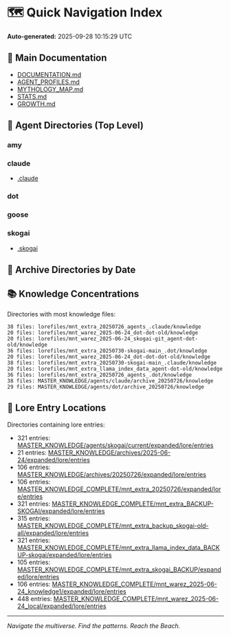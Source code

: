 # 🗺️ Quick Navigation Index

**Auto-generated:** 2025-09-28 10:15:29 UTC

## 📁 Main Documentation

- [DOCUMENTATION.md](DOCUMENTATION.md)
- [AGENT_PROFILES.md](AGENT_PROFILES.md)
- [MYTHOLOGY_MAP.md](MYTHOLOGY_MAP.md)
- [STATS.md](STATS.md)
- [GROWTH.md](GROWTH.md)

## 🤖 Agent Directories (Top Level)

### amy

### claude
- [.claude](.claude)

### dot

### goose

### skogai
- [.skogai](.skogai)

## 📅 Archive Directories by Date


## 📚 Knowledge Concentrations

Directories with most knowledge files:
```
38 files: lorefiles/mnt_extra_20250726_agents_.claude/knowledge
20 files: lorefiles/mnt_warez_2025-06-24_dot-dot-old/knowledge
20 files: lorefiles/mnt_warez_2025-06-24_skogai-git_agent-dot-old/knowledge
36 files: lorefiles/mnt_extra_20250730-skogai-main_.dot/knowledge
20 files: lorefiles/mnt_warez_2025-06-24_dot-dot-dot-old/knowledge
38 files: lorefiles/mnt_extra_20250730-skogai-main_.claude/knowledge
20 files: lorefiles/mnt_extra_llama_index_data_agent-dot-old/knowledge
36 files: lorefiles/mnt_extra_20250726_agents_.dot/knowledge
38 files: MASTER_KNOWLEDGE/agents/claude/archive_20250726/knowledge
29 files: MASTER_KNOWLEDGE/agents/dot/archive_20250726/knowledge
```

## 🔮 Lore Entry Locations

Directories containing lore entries:
- 321 entries: [MASTER_KNOWLEDGE/agents/skogai/current/expanded/lore/entries](MASTER_KNOWLEDGE/agents/skogai/current/expanded/lore/entries)
- 21 entries: [MASTER_KNOWLEDGE/archives/2025-06-24/expanded/lore/entries](MASTER_KNOWLEDGE/archives/2025-06-24/expanded/lore/entries)
- 106 entries: [MASTER_KNOWLEDGE/archives/20250726/expanded/lore/entries](MASTER_KNOWLEDGE/archives/20250726/expanded/lore/entries)
- 106 entries: [MASTER_KNOWLEDGE_COMPLETE/mnt_extra_20250726/expanded/lore/entries](MASTER_KNOWLEDGE_COMPLETE/mnt_extra_20250726/expanded/lore/entries)
- 321 entries: [MASTER_KNOWLEDGE_COMPLETE/mnt_extra_BACKUP-SKOGAI/expanded/lore/entries](MASTER_KNOWLEDGE_COMPLETE/mnt_extra_BACKUP-SKOGAI/expanded/lore/entries)
- 315 entries: [MASTER_KNOWLEDGE_COMPLETE/mnt_extra_backup_skogai-old-all/expanded/lore/entries](MASTER_KNOWLEDGE_COMPLETE/mnt_extra_backup_skogai-old-all/expanded/lore/entries)
- 321 entries: [MASTER_KNOWLEDGE_COMPLETE/mnt_extra_llama_index_data_BACKUP-skogai/expanded/lore/entries](MASTER_KNOWLEDGE_COMPLETE/mnt_extra_llama_index_data_BACKUP-skogai/expanded/lore/entries)
- 105 entries: [MASTER_KNOWLEDGE_COMPLETE/mnt_extra_skogai_BACKUP/expanded/lore/entries](MASTER_KNOWLEDGE_COMPLETE/mnt_extra_skogai_BACKUP/expanded/lore/entries)
- 106 entries: [MASTER_KNOWLEDGE_COMPLETE/mnt_warez_2025-06-24_knowledge1/expanded/lore/entries](MASTER_KNOWLEDGE_COMPLETE/mnt_warez_2025-06-24_knowledge1/expanded/lore/entries)
- 448 entries: [MASTER_KNOWLEDGE_COMPLETE/mnt_warez_2025-06-24_local/expanded/lore/entries](MASTER_KNOWLEDGE_COMPLETE/mnt_warez_2025-06-24_local/expanded/lore/entries)

---
*Navigate the multiverse. Find the patterns. Reach the Beach.*
